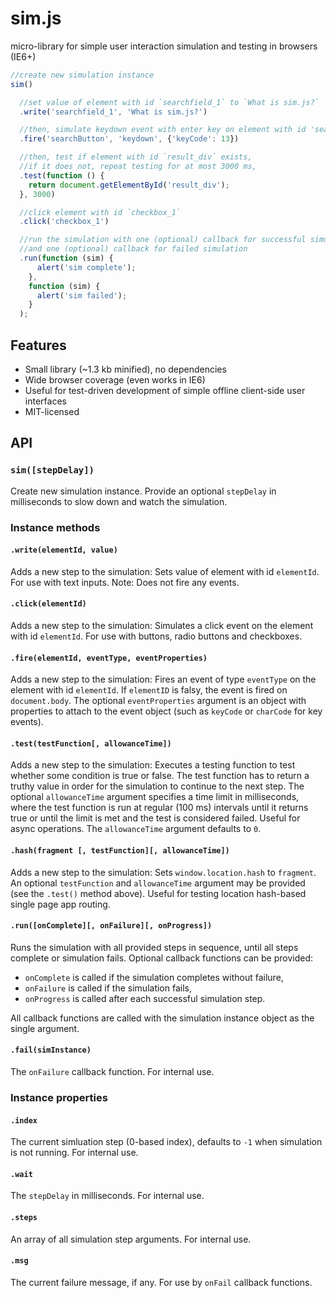 # sim.js
micro-library for simple user interaction simulation and testing in browsers (IE6+)

```javascript
//create new simulation instance
sim()

  //set value of element with id `searchfield_1` to `What is sim.js?`
  .write('searchfield_1', 'What is sim.js?')

  //then, simulate keydown event with enter key on element with id 'searchButton'
  .fire('searchButton', 'keydown', {'keyCode': 13})

  //then, test if element with id `result_div` exists,
  //if it does not, repeat testing for at most 3000 ms,
  .test(function () {
    return document.getElementById('result_div');
  }, 3000)

  //click element with id `checkbox_1`
  .click('checkbox_1')

  //run the simulation with one (optional) callback for successful simulation,
  //and one (optional) callback for failed simulation
  .run(function (sim) {
      alert('sim complete');
    },
    function (sim) {
      alert('sim failed');
    }
  );
```

## Features

* Small library (~1.3 kb minified), no dependencies
* Wide browser coverage (even works in IE6)
* Useful for test-driven development of simple offline client-side user interfaces
* MIT-licensed

## API

### `sim([stepDelay])`

Create new simulation instance. Provide an optional `stepDelay` in milliseconds to slow down and watch the simulation.

### Instance methods

#### `.write(elementId, value)`

Adds a new step to the simulation: Sets value of element with id `elementId`. For use with text inputs. Note: Does not fire any events.

#### `.click(elementId)`

Adds a new step to the simulation: Simulates a click event on the element with id `elementId`. For use with buttons, radio buttons and checkboxes.

#### `.fire(elementId, eventType, eventProperties)`

Adds a new step to the simulation: Fires an event of type `eventType` on the element with id `elementId`. If `elementID` is falsy, the event is fired on `document.body`. The optional `eventProperties` argument is an object with properties to attach to the event object (such as `keyCode` or `charCode` for key events).

#### `.test(testFunction[, allowanceTime])`

Adds a new step to the simulation: Executes a testing function to test whether some condition is true or false. The test function has to return a truthy value in order for the simulation to continue to the next step. The optional `allowanceTime` argument specifies a time limit in milliseconds, where the test function is run at regular (100 ms) intervals until it returns true or until the limit is met and the test is considered failed. Useful for async operations. The `allowanceTime` argument defaults to `0`.

#### `.hash(fragment [, testFunction][, allowanceTime])`

Adds a new step to the simulation: Sets `window.location.hash` to `fragment`. An optional `testFunction` and `allowanceTime` argument may be provided (see the `.test()` method above). Useful for testing location hash-based single page app routing.

#### `.run([onComplete][, onFailure][, onProgress])`

Runs the simulation with all provided steps in sequence, until all steps complete or simulation fails. Optional callback functions can be provided:

* `onComplete` is called if the simulation completes without failure,
* `onFailure` is called if the simulation fails,
* `onProgress` is called after each successful simulation step.
 
All callback functions are called with the simulation instance object as the single argument.

#### `.fail(simInstance)`

The `onFailure` callback function. For internal use.

### Instance properties

#### `.index`

The current simluation step (0-based index), defaults to `-1` when simulation is not running. For internal use.

#### `.wait`

The `stepDelay` in milliseconds. For internal use.

#### `.steps`

An array of all simulation step arguments. For internal use.

#### `.msg`

The current failure message, if any. For use by `onFail` callback functions.
